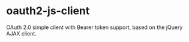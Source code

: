 # oauth2-js-client
OAuth 2.0 simple client with Bearer token support, based on the jQuery AJAX client.
